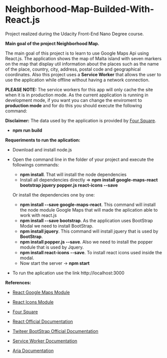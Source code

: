 # Neighborhood-Map-Builded-With-React.js
Project realized during the Udacity Front-End Nano Degree course.

**__Main goal of the project Neighborhood Map.__**

The main goal of this project is to learn to use Google Maps Api using React.js. The application shows the map of
Malta island with seven markers on the map that display util information about the places such as the name of the place, country, city, address, postal code and geographical coordinates.
Also this project uses a **__Service Worker__** that allows the user to use the application while offline without having a network connection.

**__PLEASE NOTE:__** The service workers for this app will only cache the site when it is in production mode.
As the current application is running in development mode, if you want you can change the enviroment to **production mode** and for do this you should execute the following command:

**Disclaimer:** The data used by the application is provided by [Four Square](https://developer.foursquare.com/).

- **npm run build**

**__Requeriments to run the aplication:__**
- Download and install node.js
- Open the command line in the folder of your project and execute the followings commands:
  - **npm install**. That will install the node dependencies
  - Install all dependencies directly => **npm install google-maps-react bootstrap jquery popper.js react-icons --save**
  
  Or install the dependencies one by one:
  - **npm install --save google-maps-react**. This command will install the node module Google Maps that will made the aplication able to work with react.js
  - **npm install --save bootstrap**. As the application uses BootStrap Modal we need to install BootStrap.
  - **npm install jquery**. This command will install jquery that is used by **BootStrap**.
  - **npm install popper.js --save**. Also we need to install the popper module that is used by Jquery.
  - **npm install react-icons --save**. To install react icons used inside the modal.
  - Now start the server -> **npm start**
- To run the aplication use the link http://localhost:3000


**References:**

- [React Google Maps Module](https://www.npmjs.com/package/google-maps-react)

- [React Icons Module](http://gorangajic.github.io/react-icons/)

- [Four Square](https://developer.foursquare.com/)

- [React Official Documentation](https://reactjs.org)

- [Twiteer BootStrap Official Documentation](https://getbootstrap.com/)

- [Service Worker Documentation](https://www.sitepoint.com/getting-started-with-service-workers/)

- [Aria Documentation](https://www.w3.org/TR/wai-aria/)